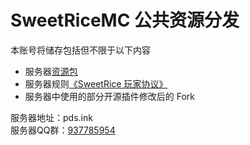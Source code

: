 # SweetRiceMC 公共资源分发

本账号将储存包括但不限于以下内容
* 服务器[资源包](https://github.com/SweetRiceMC/ResourcePack)
* 服务器规则[《SweetRice 玩家协议》](rules.md)
* 服务器中使用的部分开源插件修改后的 Fork

服务器地址：pds.ink  
服务器QQ群：[937785954](https://www.pds.ink/group)
